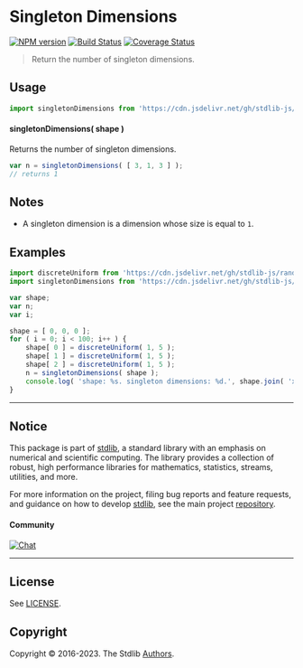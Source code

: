 <!--

@license Apache-2.0

Copyright (c) 2020 The Stdlib Authors.

Licensed under the Apache License, Version 2.0 (the "License");
you may not use this file except in compliance with the License.
You may obtain a copy of the License at

   http://www.apache.org/licenses/LICENSE-2.0

Unless required by applicable law or agreed to in writing, software
distributed under the License is distributed on an "AS IS" BASIS,
WITHOUT WARRANTIES OR CONDITIONS OF ANY KIND, either express or implied.
See the License for the specific language governing permissions and
limitations under the License.

-->

# Singleton Dimensions

[![NPM version][npm-image]][npm-url] [![Build Status][test-image]][test-url] [![Coverage Status][coverage-image]][coverage-url] <!-- [![dependencies][dependencies-image]][dependencies-url] -->

> Return the number of singleton dimensions.

<!-- Section to include introductory text. Make sure to keep an empty line after the intro `section` element and another before the `/section` close. -->

<section class="intro">

</section>

<!-- /.intro -->

<!-- Package usage documentation. -->



<section class="usage">

## Usage

```javascript
import singletonDimensions from 'https://cdn.jsdelivr.net/gh/stdlib-js/ndarray-base-singleton-dimensions@deno/mod.js';
```

#### singletonDimensions( shape )

Returns the number of singleton dimensions.

```javascript
var n = singletonDimensions( [ 3, 1, 3 ] );
// returns 1
```

</section>

<!-- /.usage -->

<!-- Package usage notes. Make sure to keep an empty line after the `section` element and another before the `/section` close. -->

<section class="notes">

## Notes

-   A singleton dimension is a dimension whose size is equal to `1`.

</section>

<!-- /.notes -->

<!-- Package usage examples. -->

<section class="examples">

## Examples

<!-- eslint no-undef: "error" -->

```javascript
import discreteUniform from 'https://cdn.jsdelivr.net/gh/stdlib-js/random-base-discrete-uniform@deno/mod.js';
import singletonDimensions from 'https://cdn.jsdelivr.net/gh/stdlib-js/ndarray-base-singleton-dimensions@deno/mod.js';

var shape;
var n;
var i;

shape = [ 0, 0, 0 ];
for ( i = 0; i < 100; i++ ) {
    shape[ 0 ] = discreteUniform( 1, 5 );
    shape[ 1 ] = discreteUniform( 1, 5 );
    shape[ 2 ] = discreteUniform( 1, 5 );
    n = singletonDimensions( shape );
    console.log( 'shape: %s. singleton dimensions: %d.', shape.join( 'x' ), n );
}
```

</section>

<!-- /.examples -->

<!-- C interface documentation. -->



<!-- Section to include cited references. If references are included, add a horizontal rule *before* the section. Make sure to keep an empty line after the `section` element and another before the `/section` close. -->

<section class="references">

</section>

<!-- /.references -->

<!-- Section for related `stdlib` packages. Do not manually edit this section, as it is automatically populated. -->

<section class="related">

</section>

<!-- /.related -->

<!-- Section for all links. Make sure to keep an empty line after the `section` element and another before the `/section` close. -->


<section class="main-repo" >

* * *

## Notice

This package is part of [stdlib][stdlib], a standard library with an emphasis on numerical and scientific computing. The library provides a collection of robust, high performance libraries for mathematics, statistics, streams, utilities, and more.

For more information on the project, filing bug reports and feature requests, and guidance on how to develop [stdlib][stdlib], see the main project [repository][stdlib].

#### Community

[![Chat][chat-image]][chat-url]

---

## License

See [LICENSE][stdlib-license].


## Copyright

Copyright &copy; 2016-2023. The Stdlib [Authors][stdlib-authors].

</section>

<!-- /.stdlib -->

<!-- Section for all links. Make sure to keep an empty line after the `section` element and another before the `/section` close. -->

<section class="links">

[npm-image]: http://img.shields.io/npm/v/@stdlib/ndarray-base-singleton-dimensions.svg
[npm-url]: https://npmjs.org/package/@stdlib/ndarray-base-singleton-dimensions

[test-image]: https://github.com/stdlib-js/ndarray-base-singleton-dimensions/actions/workflows/test.yml/badge.svg?branch=main
[test-url]: https://github.com/stdlib-js/ndarray-base-singleton-dimensions/actions/workflows/test.yml?query=branch:main

[coverage-image]: https://img.shields.io/codecov/c/github/stdlib-js/ndarray-base-singleton-dimensions/main.svg
[coverage-url]: https://codecov.io/github/stdlib-js/ndarray-base-singleton-dimensions?branch=main

<!--

[dependencies-image]: https://img.shields.io/david/stdlib-js/ndarray-base-singleton-dimensions.svg
[dependencies-url]: https://david-dm.org/stdlib-js/ndarray-base-singleton-dimensions/main

-->

[chat-image]: https://img.shields.io/gitter/room/stdlib-js/stdlib.svg
[chat-url]: https://app.gitter.im/#/room/#stdlib-js_stdlib:gitter.im

[stdlib]: https://github.com/stdlib-js/stdlib

[stdlib-authors]: https://github.com/stdlib-js/stdlib/graphs/contributors

[umd]: https://github.com/umdjs/umd
[es-module]: https://developer.mozilla.org/en-US/docs/Web/JavaScript/Guide/Modules

[deno-url]: https://github.com/stdlib-js/ndarray-base-singleton-dimensions/tree/deno
[umd-url]: https://github.com/stdlib-js/ndarray-base-singleton-dimensions/tree/umd
[esm-url]: https://github.com/stdlib-js/ndarray-base-singleton-dimensions/tree/esm
[branches-url]: https://github.com/stdlib-js/ndarray-base-singleton-dimensions/blob/main/branches.md

[stdlib-license]: https://raw.githubusercontent.com/stdlib-js/ndarray-base-singleton-dimensions/main/LICENSE

</section>

<!-- /.links -->
